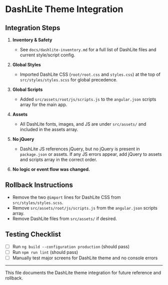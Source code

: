 # DashLite Theme Integration

## Integration Steps

1. **Inventory & Safety**
   - See `docs/dashlite-inventory.md` for a full list of DashLite files and current style/script config.

2. **Global Styles**
   - Imported DashLite CSS (`root/root.css` and `styles.css`) at the top of `src/styles/styles.scss` for global precedence.

3. **Global Scripts**
   - Added `src/assets/root/js/scripts.js` to the `angular.json` scripts array for the main app.

4. **Assets**
   - All DashLite fonts, images, and JS are under `src/assets/` and included in the assets array.

5. **No jQuery**
   - DashLite JS references jQuery, but no jQuery is present in `package.json` or assets. If any JS errors appear, add jQuery to assets and scripts array in the correct order.

6. **No logic or event flow was changed.**

## Rollback Instructions

- Remove the two `@import` lines for DashLite CSS from `src/styles/styles.scss`.
- Remove `src/assets/root/js/scripts.js` from the `angular.json` scripts array.
- Remove DashLite files from `src/assets/` if desired.

## Testing Checklist

- [ ] Run `ng build --configuration production` (should pass)
- [ ] Run `npm run lint` (should pass)
- [ ] Manually test major screens for DashLite theme and no console errors

---

This file documents the DashLite theme integration for future reference and rollback.

